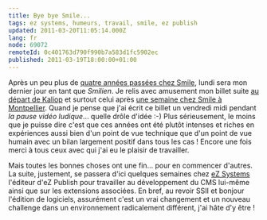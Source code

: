 ```yaml
---
title: Bye bye Smile...
tags: ez systems, humeurs, travail, smile, ez publish
updated: 2011-03-20T11:05:14.000Z
lang: fr
node: 69072
remoteId: 0c401763d790f990b7a583d1fc5902ec
published: 2011-03-19T18:00:00+01:00
---
```


Après un peu plus de [quatre années passées chez Smile](/page/cv-fr), lundi sera mon dernier jour en tant que *Smilien*. Je relis avec amusement mon billet suite [au départ de Kaliop](/post/du-changement-dans-l-air) et surtout celui après [une semaine chez Smile à Montpellier](/post/une-semaine-plus-tard). Quand je pense que j'ai écrit ce billet un vendredi midi pendant *la pause vidéo ludique*... quelle drôle d'idée :-) Plus sérieusement, le moins que je puisse dire c'est que ces années ont été plutôt intenses et riches en expériences aussi bien d'un point de vue technique que d'un point de vue humain avec un bilan largement positif dans tous les cas ! Encore une fois merci à tous ceux avec qui j'ai eu le plaisir de travailler.


Mais toutes les bonnes choses ont une fin... pour en commencer d'autres. La suite, justement, se passera d'ici quelques semaines chez [eZ Systems](http://ez.no/About-us) l'éditeur d'eZ Publish pour travailler au développement du CMS lui-même ainsi que sur les extensions associées. En bref, au revoir SSII et bonjour l'édition de logiciels, assurément c'est un vrai changement et un nouveau challenge dans un environnement radicalement différent, j'ai hâte d'y être&nbsp;!

